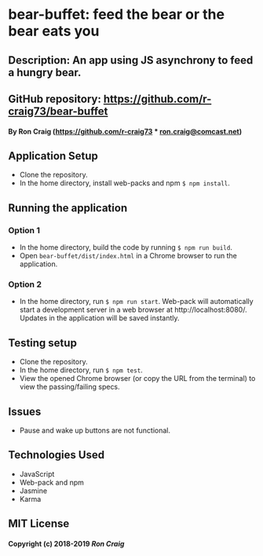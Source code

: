 # bear-buffet: feed the bear or the bear eats you

## Description: An app using JS asynchrony to feed a hungry bear.

## GitHub repository: https://github.com/r-craig73/bear-buffet

#### By Ron Craig (https://github.com/r-craig73 * ron.craig@comcast.net)

## Application Setup
* Clone the repository.
* In the home directory, install web-packs and npm `$ npm install`.

## Running the application
### Option 1
* In the home directory, build the code by running `$ npm run build`.
* Open `bear-buffet/dist/index.html` in a Chrome browser to run the application.
### Option 2
* In the home directory, run `$ npm run start`.  Web-pack will automatically start a development server in a web browser at http://localhost:8080/. Updates in the application will be saved instantly.

## Testing setup
* Clone the repository.
* In the home directory, run `$ npm test`.
* View the opened Chrome browser (or copy the URL from the terminal) to view the passing/failing specs.

## Issues
* Pause and wake up buttons are not functional.

## Technologies Used
* JavaScript
* Web-pack and npm
* Jasmine
* Karma

## MIT License

#### Copyright (c) 2018-2019 _Ron Craig_
